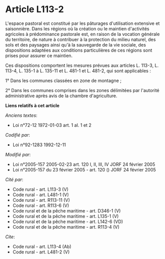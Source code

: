 # Article L113-2

L'espace pastoral est constitué par les pâturages d'utilisation extensive et saisonnière. Dans les régions où la création ou
le maintien d'activités agricoles à prédominance pastorale est, en raison de la vocation générale du territoire, de nature à
contribuer à la protection du milieu naturel, des sols et des paysages ainsi qu'à la sauvegarde de la vie sociale, des
dispositions adaptées aux conditions particulières de ces régions sont prises pour assurer ce maintien. 

Ces dispositions comportent les mesures prévues aux articles L. 113-3, L. 113-4, L. 135-1 à L. 135-11 et L. 481-1 et L.
481-2, qui sont applicables : 

1° Dans les communes classées en zone de montagne ; 

2° Dans les communes comprises dans les zones délimitées par l'autorité administrative après avis de la chambre
d'agriculture.

**Liens relatifs à cet article**

_Anciens textes_:

  - Loi n°72-12 1972-01-03 art. 1 al. 1 et 2

_Codifié par_:

  - Loi n°92-1283 1992-12-11

_Modifié par_:

  - Loi n°2005-157 2005-02-23 art. 120 I, II, III, IV JORF 24 février 2005
  - Loi n°2005-157 du 23 février 2005 - art. 120 () JORF 24 février 2005

_Cité par_:

  - Code rural - art. L113-3 (V)
  - Code rural - art. L481-1 (V)
  - Code rural - art. R113-11 (V)
  - Code rural - art. R113-6 (V)
  - Code rural et de la pêche maritime - art. D346-1 (V)
  - Code rural et de la pêche maritime - art. L135-1 (V)
  - Code rural et de la pêche maritime - art. L142-6 (VD)
  - Code rural et de la pêche maritime - art. R113-4 (V)

_Cite_:

  - Code rural - art. L113-4 (Ab)
  - Code rural - art. L481-2 (V)
